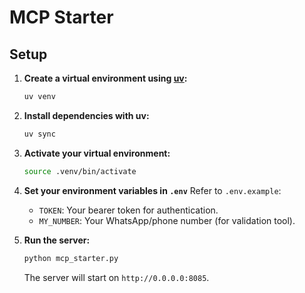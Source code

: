 # MCP Starter

## Setup

1. **Create a virtual environment using [uv](https://github.com/astral-sh/uv):**
    ```bash
    uv venv
    ```

2. **Install dependencies with uv:**
    ```bash
    uv sync
    ```

3. **Activate your virtual environment:**
    ```bash
    source .venv/bin/activate
    ```

4. **Set your environment variables in `.env`** Refer to `.env.example`:
    - `TOKEN`: Your bearer token for authentication.
    - `MY_NUMBER`: Your WhatsApp/phone number (for validation tool).

5. **Run the server:**
    ```bash
    python mcp_starter.py
    ```
    The server will start on `http://0.0.0.0:8085`.
